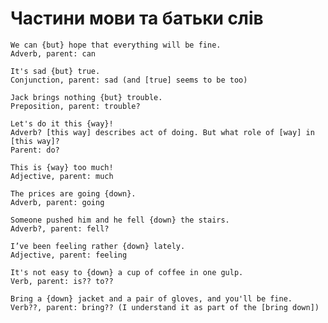 
# Частини мови та батьки слів

    We can {but} hope that everything will be fine.
    Adverb, parent: can

    It's sad {but} true.
    Conjunction, parent: sad (and [true] seems to be too)

    Jack brings nothing {but} trouble.
    Preposition, parent: trouble?

    Let's do it this {way}!
    Adverb? [this way] describes act of doing. But what role of [way] in [this way]?
    Parent: do?

    This is {way} too much!
    Adjective, parent: much

    The prices are going {down}.
    Adverb, parent: going

    Someone pushed him and he fell {down} the stairs.
    Adverb?, parent: fell?

    I’ve been feeling rather {down} lately.
    Adjective, parent: feeling

    It's not easy to {down} a cup of coffee in one gulp.
    Verb, parent: is?? to??

    Bring a {down} jacket and a pair of gloves, and you'll be fine.
    Verb??, parent: bring?? (I understand it as part of the [bring down])
